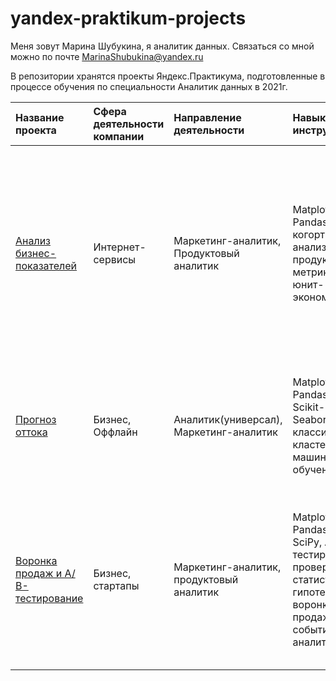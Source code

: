 # yandex-praktikum-projects
Меня зовут Марина Шубукина, я аналитик данных. Связаться со мной можно по почте MarinaShubukina@yandex.ru

В репозитории хранятся проекты Яндекс.Практикума, подготовленные в процессе обучения по специальности Аналитик данных в 2021г.

| Название проекта | Сфера деятельности компании | Направление деятельности | Навыки и инструменты | Задачи проекта |
| :----------------| :-------------------------- |:------------------------ |:-------------------- |:-------------- |
| [Анализ бизнес-показателей](https://github.com/MarinaShubukina/yandex-praktikum-projects/tree/main/business-analysis) | Интернет-сервисы | Маркетинг-аналитик, Продуктовый аналитик | Matplotlib, Pandas, Python, когортный анализ, продуктовые метрики, юнит-экономика | Для сервиса Яндекс.Афиша провести анализ поведения пользователей и статистики маркетинговых расходов. Определить выгодные источники трафика и скорректировать маркетинговую кампанию с целью снижения расходов. |
| [Прогноз оттока](https://github.com/MarinaShubukina/yandex-praktikum-projects/tree/main/churn-forecasting) | Бизнес, Оффлайн | Аналитик(универсал), Маркетинг-аналитик | Matplotlib, Pandas, Python, Scikit-learn, Seaborn, классификация, кластеризация, машинное обучение | Сформировать с помощью кластеризации сегментов пользователей сети фитнес-центров и выявить факторы, влияющие на отток.  |
| [Воронка продаж и А/В-тестирование](https://github.com/MarinaShubukina/yandex-praktikum-projects/tree/main/sales-funnel-ab-testing) | Бизнес, стартапы | Маркетинг-аналитик, продуктовый аналитик | Matplotlib, Pandas, Python, SciPy, A/B-тестирование, проверка статистических гипотез, воронка продаж, событийная аналитика | На основе данных использования мобильного приложения для продажи продуктов питания проанализировать пользовательское поведение, а также провести оценку результатов A/B-тестирования. |
